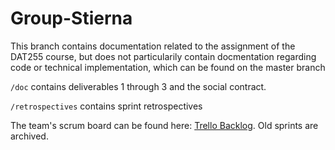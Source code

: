 # Group-Stierna
This branch contains documentation related to the assignment of the DAT255 course, but does not particularily contain docmentation regarding code or technical implementation, which can be found on the master branch

`/doc` contains deliverables 1 through 3 and the social contract.

`/retrospectives` contains sprint retrospectives

The team's scrum board can be found here: [Trello Backlog](https://trello.com/b/THHlHSP9). Old sprints are archived.
